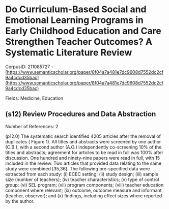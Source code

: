 # Do Curriculum-Based Social and Emotional Learning Programs in Early Childhood Education and Care Strengthen Teacher Outcomes? A Systematic Literature Review

CorpusID: 211085727 - [https://www.semanticscholar.org/paper/8f04a7a481e7dc9608d7552dc2cf9a4cdcd35bac](https://www.semanticscholar.org/paper/8f04a7a481e7dc9608d7552dc2cf9a4cdcd35bac)

Fields: Medicine, Education

## (s12) Review Procedures and Data Abstraction
Number of References: 2

(p12.0) The systematic search identified 4205 articles after the removal of duplicates ( Figure 1). All titles and abstracts were screened by one author (C.B.), with a second author (A.O.) independently co-screening 10% of the titles and abstracts; agreement for articles to be read in full was 100% after discussion. One hundred and ninety-nine papers were read in full, with 15 included in the review. Two articles that provided data relating to the same study were combined [35,36]. The following pre-specified data were extracted from each study: (i) ECEC setting; (ii) study design; (iii) sample size (number of teachers); (iv) teacher characteristics; (v) type of control group; (vi) SEL program; (vii) program components; (viii) teacher education component where relevant; (ix) outcome, outcome measure and informant (teacher, observer); and (x) findings, including effect sizes where reported by the author. 
